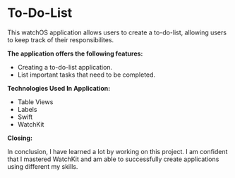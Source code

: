 # To-Do-List

This watchOS application allows users to create a to-do-list, allowing users to keep track of their responsibilites.

**The application offers the following features:**

* Creating a to-do-list application.
* List important tasks that need to be completed.

**Technologies Used In Application:**
* Table Views
* Labels
* Swift
* WatchKit

**Closing:**

In conclusion, I have learned a lot by working on this project. I am confident that I mastered WatchKit and am able to successfully create applications using different my skills. 
